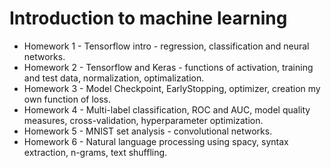# Introduction to machine learning

- Homework 1 - Tensorflow intro - regression, classification and neural networks.
- Homework 2 - Tensorflow and Keras - functions of activation, training and test data, normalization, optimalization.
- Homework 3 - Model Checkpoint, EarlyStopping, optimizer, creation my own function of loss.
- Homework 4 - Multi-label classification, ROC and AUC, model quality measures, cross-validation, hyperparameter optimization.
- Homework 5 - MNIST set analysis - convolutional networks.
- Homework 6 - Natural language processing using spacy, syntax extraction, n-grams, text shuffling.
